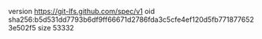 version https://git-lfs.github.com/spec/v1
oid sha256:b5d531dd7793b6df9ff66671d2786fda3c5cfe4ef120d5fb7718776523e502f5
size 53332

